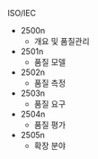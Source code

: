 ISO/IEC

- 2500n
	- 개요 및 품질관리
- 2501n
	- 품질 모델
- 2502n
	- 품질 측정
- 2503n
	- 품질 요구
- 2504n
	- 품질 평가
- 2505n
	- 확장 분야